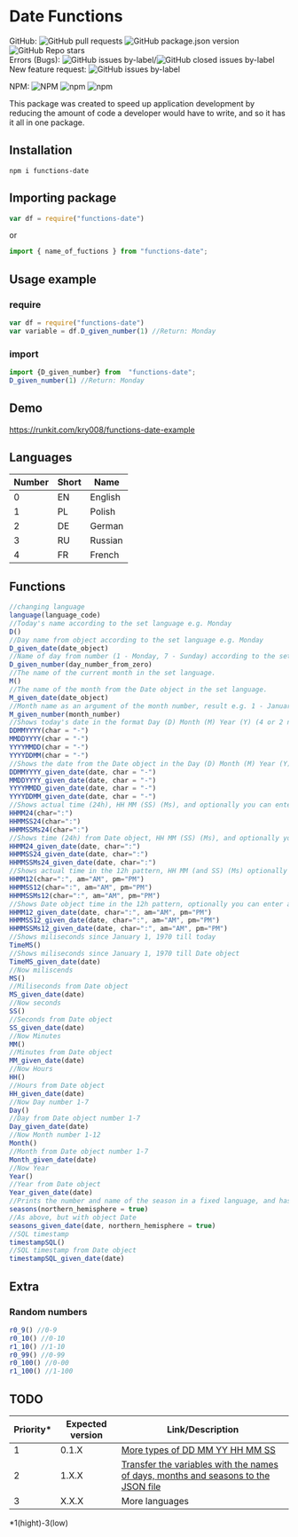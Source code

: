 # Date Functions
GitHub:
![GitHub pull requests](https://img.shields.io/github/issues-pr-raw/kry008/functions-date) ![GitHub package.json version](https://img.shields.io/github/package-json/v/kry008/functions-date) ![GitHub Repo stars](https://img.shields.io/github/stars/kry008/functions-date?style=social)  
Errors (Bugs): ![GitHub issues by-label](https://img.shields.io/github/issues/kry008/functions-date/Error)/![GitHub closed issues by-label](https://img.shields.io/github/issues-closed/kry008/functions-date/Errors)  
New feature request: ![GitHub issues by-label](https://img.shields.io/github/issues/kry008/functions-date/New%20feature)


NPM:
![NPM](https://img.shields.io/npm/l/functions-date) ![npm](https://img.shields.io/npm/dw/functions-date) ![npm](https://img.shields.io/npm/v/functions-date)
  

This package was created to speed up application development by reducing the amount of code a developer would have to write, and so it has it all in one package.

## Installation
```console
npm i functions-date
```
## Importing package
```js
var df = require("functions-date")
```
or
```js
import { name_of_fuctions } from "functions-date";
```
## Usage example
### require
```js
var df = require("functions-date")
var variable = df.D_given_number(1) //Return: Monday
```
### import
```js
import {D_given_number} from  "functions-date";
D_given_number(1) //Return: Monday
```

## Demo
https://runkit.com/kry008/functions-date-example

## Languages
| Number | Short | Name |
|---|---|---|
| 0 | EN | English |
| 1 | PL | Polish |
| 2 | DE | German |
| 3 | RU | Russian |
| 4 | FR | French |


## Functions
```js
//changing language
language(language_code)
//Today's name according to the set language e.g. Monday
D()
//Day name from object according to the set language e.g. Monday
D_given_date(date_object)
//Name of day from number (1 - Monday, 7 - Sunday) according to the set language
D_given_number(day_number_from_zero)
//The name of the current month in the set language.
M() 
//The name of the month from the Date object in the set language.
M_given_date(date_object)
//Month name as an argument of the month number, result e.g. 1 - January
M_given_number(month_number)
//Shows today's date in the format Day (D) Month (M) Year (Y) (4 or 2 numbers), and optionally you can enter a character between DD MM YYYY as a function value, by default "-"
DDMMYYYY(char = "-")
MMDDYYYY(char = "-")
YYYYMMDD(char = "-")
YYYYDDMM(char = "-")
//Shows the date from the Date object in the Day (D) Month (M) Year (Y) (4 or 2 numbers) format, and optionally you can enter a character between DD MM YYYY as a function value, by default "-"
DDMMYYYY_given_date(date, char = "-")
MMDDYYYY_given_date(date, char = "-")
YYYYMMDD_given_date(date, char = "-")
YYYYDDMM_given_date(date, char = "-")
//Shows actual time (24h), HH MM (SS) (Ms), and optionally you can enter a character between HH MM (SS) as a function value, by default ":"
HHMM24(char=":")
HHMMSS24(char=":")
HHMMSSMs24(char=":")
//Shows time (24h) from Date object, HH MM (SS) (Ms), and optionally you can enter a character between HH MM (and SS) as a function value, by default ":"
HHMM24_given_date(date, char=":")
HHMMSS24_given_date(date, char=":")
HHMMSSMs24_given_date(date, char=":")
//Shows actual time in the 12h pattern, HH MM (and SS) (Ms) optionally you can enter a sign between HH and MM (and SS) and the abbreviation AM and PM
HHMM12(char=":", am="AM", pm="PM")
HHMMSS12(char=":", am="AM", pm="PM")
HHMMSSMs12(char=":", am="AM", pm="PM")
//Shows Date object time in the 12h pattern, optionally you can enter a sign between HH and MM (and SS) (Ms) and the abbreviation AM and PM
HHMM12_given_date(date, char=":", am="AM", pm="PM")
HHMMSS12_given_date(date, char=":", am="AM", pm="PM")
HHMMSSMs12_given_date(date, char=":", am="AM", pm="PM")
//Shows miliseconds since January 1, 1970 till today
TimeMS()
//Shows miliseconds since January 1, 1970 till Date object
TimeMS_given_date(date)
//Now miliscends
MS()
//Miliseconds from Date object
MS_given_date(date)
//Now seconds
SS()
//Seconds from Date object
SS_given_date(date)
//Now Minutes
MM()
//Minutes from Date object
MM_given_date(date)
//Now Hours
HH()
//Hours from Date object
HH_given_date(date)
//Now Day number 1-7
Day()
//Day from Date object number 1-7
Day_given_date(date)
//Now Month number 1-12
Month()
//Month from Date object number 1-7
Month_given_date(date)
//Now Year
Year()
//Year from Date object
Year_given_date(date)
//Prints the number and name of the season in a fixed language, and has the option to accept true / false or refer to the northern hemisphere
seasons(northern_hemisphere = true)
//As above, but with object Date
seasons_given_date(date, northern_hemisphere = true)
//SQL timestamp
timestampSQL()
//SQL timestamp from Date object
timestampSQL_given_date(date)
```
## Extra
### Random numbers
```js
r0_9() //0-9
r0_10() //0-10
r1_10() //1-10
r0_99() //0-99
r0_100() //0-00
r1_100() //1-100
```

## TODO
| Priority* | Expected version | Link/Description |
|---|---|---|
| 1 | 0.1.X | [More types of DD MM YY HH MM SS](https://github.com/kry008/functions-date/issues/3 "GitHub") |
| 2 | 1.X.X | [Transfer the variables with the names of days, months and seasons to the JSON file](https://github.com/kry008/functions-date/issues/5 "GitHub") |
| 3 | X.X.X | More languages |
*1(hight)-3(low)